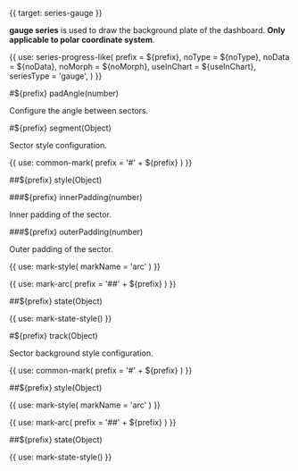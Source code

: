 {{ target: series-gauge }}

<!-- IGaugeSeriesSpec -->

**gauge series** is used to draw the background plate of the dashboard. **Only applicable to polar coordinate system**.

{{ use: series-progress-like(
  prefix = ${prefix},
  noType = ${noType},
  noData = ${noData},
  noMorph = ${noMorph},
  useInChart = ${useInChart},
  seriesType = 'gauge',
) }}

#${prefix} padAngle(number)

Configure the angle between sectors.

#${prefix} segment(Object)

Sector style configuration.

{{ use: common-mark(
  prefix = '#' + ${prefix}
) }}

##${prefix} style(Object)

###${prefix} innerPadding(number)

Inner padding of the sector.

###${prefix} outerPadding(number)

Outer padding of the sector.

{{ use: mark-style(
  markName = 'arc'
) }}

{{ use: mark-arc(
  prefix = '##' + ${prefix}
) }}

##${prefix} state(Object)

{{ use: mark-state-style() }}

#${prefix} track(Object)

Sector background style configuration.

{{ use: common-mark(
  prefix = '#' + ${prefix}
) }}

##${prefix} style(Object)

{{ use: mark-style(
  markName = 'arc'
) }}

{{ use: mark-arc(
  prefix = '##' + ${prefix}
) }}

##${prefix} state(Object)

{{ use: mark-state-style() }}